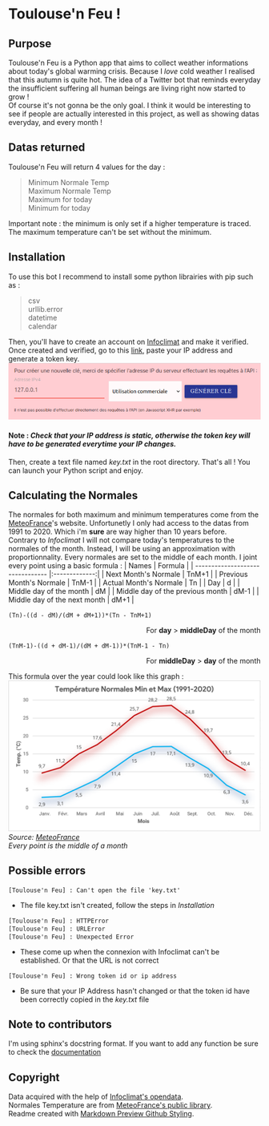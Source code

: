 # Toulouse'n Feu !
## Purpose
Toulouse'n Feu is a Python app that aims to collect weather informations about today's global warming crisis. Because I *love* cold weather I realised that this autumn is quite hot. The idea of a Twitter bot that reminds everyday the insufficient suffering all human beings are living right now started to grow !\
Of course it's not gonna be the only goal. I think it would be interesting to see if people are actually interested in this project, as well as showing datas everyday, and every month !
## Datas returned
Toulouse'n Feu will return 4 values for the day :
>Minimum Normale Temp\
Maximum Normale Temp\
Maximum for today\
Minimum for today

Important note : the minimum is only set if a higher temperature is traced. The maximum temperature can't be set without the minimum.
## Installation
To use this bot I recommend to install some python librairies with pip such as :
>csv\
urllib.error\
datetime\
calendar

Then, you'll have to create an account on [Infoclimat](https://www.infoclimat.fr/) and make it verified.\
Once created and verified, go to this [link](https://www.infoclimat.fr/opendata/), paste your IP address and generate a token key.\
![Infoclimat Token](/assets/infoclimattoken.png "Infoclimat's token creation")
#### Note : *Check that your IP address is static, otherwise the token key will have to be generated everytime your IP changes.*
Then, create a text file named *key.txt* in the root directory. That's all ! You can launch your Python script and enjoy.
## Calculating the Normales
The normales for both maximum and minimum temperatures come from the [MeteoFrance](https://donneespubliques.meteofrance.fr/?fond=produit&id_produit=117&id_rubrique=39)'s website. Unfortunetly I only had access to the datas from 1991 to 2020. Which i'm **sure** are way higher than 10 years before.\
Contrary to *Infoclimat* I will not compare today's temperatures to the normales of the month. Instead, I will be using an approximation with proportionnality. Every normales are set to the middle of each month. I joint every point using a basic formula :
| Names                            | Formula       |
| -------------------------------- |:-------------:|
| Next Month's Normale             | TnM+1         |
| Previous Month's Normale         | TnM-1         |
| Actual Month's Normale           | Tn            |
| Day                              | d             |
| Middle day of the month          | dM            |
| Middle day of the previous month | dM-1          |
| Middle day of the next month     | dM+1          |
```
(Tn)-((d - dM)/(dM + dM+1))*(Tn - TnM+1)
```
<div style="text-align: right">For <b>day</b> > <b>middleDay</b> of the month</div>

```
(TnM-1)-((d + dM-1)/(dM + dM-1))*(TnM-1 - Tn)
```
<div style="text-align: right">For <b>middleDay</b> > <b>day</b> of the month</div>

This formula over the year could look like this graph :
![Temp MIN MAX Normales](/assets/tempmin_max_normales.png "Temp MIN MAX Normales")
*Source: [MeteoFrance](https://donneespubliques.meteofrance.fr/?fond=produit&id_produit=117&id_rubrique=39)\
Every point is the middle of a month*
## Possible errors
```
[Toulouse'n Feu] : Can't open the file 'key.txt'
```
* The file key.txt isn't created, follow the steps in *Installation*

```
[Toulouse'n Feu] : HTTPError
[Toulouse'n Feu] : URLError
[Toulouse'n Feu] : Unexpected Error
```
* These come up when the connexion with Infoclimat can't be established. Or that the URL is not correct

```
[Toulouse'n Feu] : Wrong token id or ip address
```
* Be sure that your IP Address hasn't changed or that the token id have been correctly copied in the *key.txt* file
## Note to contributors
I'm using sphinx's docstring format. If you want to add any function be sure to check the [documentation](https://www.sphinx-doc.org/en/master/index.html)
## Copyright
Data acquired with the help of [Infoclimat's opendata](https://www.infoclimat.fr/opendata/).\
Normales Temperature are from [MeteoFrance's public library](https://donneespubliques.meteofrance.fr/?fond=produit&id_produit=117&id_rubrique=39).\
Readme created with [Markdown Preview Github Styling](https://github.com/mjbvz/vscode-github-markdown-preview-style).